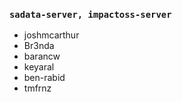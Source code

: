### `sadata-server, impactoss-server`
- joshmcarthur
- Br3nda
- barancw
- keyaral
- ben-rabid
- tmfrnz
